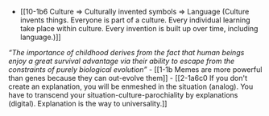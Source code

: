 - [[10-1b6 Culture ⇒ Culturally invented symbols ⇒ Language (Culture invents things. Everyone is part of a culture. Every individual learning take place within culture. Every invention is built up over time, including language.)]]

*“The importance of childhood derives from the fact that human beings enjoy a great survival advantage via their ability to escape from the constraints of purely biological evolution”*
	- [[1-1b Memes are more powerful than genes because they can out-evolve them]]
	- [[2-1a6c0 If you don't create an explanation, you will be enmeshed in the situation (analog). You have to transcend your situation-culture-parochiality by explanations (digital). Explanation is the way to universality.]]
